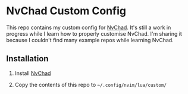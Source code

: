 # NvChad Custom Config

This repo contains my custom config for [NvChad](https://nvchad.com). It's still a work in progress while I learn how to properly customise NvChad. I'm sharing it because I couldn't find many example repos while learning NvChad.

## Installation

1. Install [NvChad](https://nvchad.com/docs/quickstart/install)

2. Copy the contents of this repo to `~/.config/nvim/lua/custom/`

